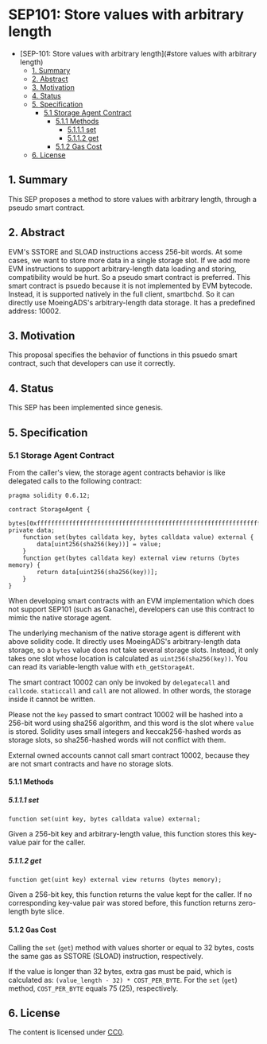 # SEP101: Store values with arbitrary length

- [SEP-101: Store values with arbitrary length](#store values with arbitrary length)
  - [1. Summary](#1--summary)
  - [2. Abstract](#2--abstract)
  - [3. Motivation](#3--motivation)
  - [4. Status](#4--status)
  - [5. Specification](#5--specification)
    - [5.1 Storage Agent Contract](#51-storage-agent-contract)
      - [5.1.1 Methods](#511-methods)
        - [5.1.1.1 set](#5111-set)
        - [5.1.1.2 get](#5112-get)
      - [5.1.2 Gas Cost](#512-gas-cost)
  - [6. License](#6-license)

## 1.  Summary
This SEP proposes a method to store values with arbitrary length, through a pseudo smart contract.

## 2.  Abstract
EVM's SSTORE and SLOAD instructions access 256-bit words. At some cases, we want to store more data in a single storage slot. If we add more EVM instructions to support arbitrary-length data loading and storing, compatibility would be hurt. So a pseudo smart contract is preferred. This smart contract is psuedo because it is not implemented by EVM bytecode. Instead, it is supported natively in the full client, smartbchd. So it can directly use MoeingADS's arbitrary-length data storage. It has a predefined address: 10002.

## 3.  Motivation
This proposal specifies the behavior of functions in this psuedo smart contract, such that developers can use it correctly.

## 4.  Status
This SEP has been implemented since genesis.

## 5.  Specification

### 5.1 Storage Agent Contract

From the caller's view, the storage agent contracts behavior is like delegated calls to the following contract:

```solidity
pragma solidity 0.6.12;

contract StorageAgent {
    bytes[0xffffffffffffffffffffffffffffffffffffffffffffffffffffffffffffffff] private data;
    function set(bytes calldata key, bytes calldata value) external {
        data[uint256(sha256(key))] = value;
    }
    function get(bytes calldata key) external view returns (bytes memory) {
        return data[uint256(sha256(key))];
    }
}
```

When developing smart contracts with an EVM implementation which does not support SEP101 (such as Ganache), developers can use this contract to mimic the native storage agent.

The underlying mechanism of the native storage agent is different with above solidity code. It directly uses MoeingADS's arbitrary-length data storage, so a `bytes` value does not take several storage slots. Instead, it only takes one slot whose location is calculated as `uint256(sha256(key))`. You can read its variable-length value with `eth_getStorageAt`.

The smart contract 10002 can only be invoked by `delegatecall` and `callcode`. `staticcall` and `call` are not allowed. In other words, the storage inside it cannot be written. 

Please not the `key` passed to smart contract 10002 will be hashed into a 256-bit word using sha256 algorithm, and this word is the slot where `value` is stored. Solidity uses small integers and keccak256-hashed words as storage slots, so sha256-hashed words will not conflict with them.

External owned accounts cannot call smart contract 10002, because they are not smart contracts and have no storage slots.

####  5.1.1 Methods

##### 5.1.1.1 set
```
function set(uint key, bytes calldata value) external;
```

Given a 256-bit key and arbitrary-length value, this function stores this key-value pair for the caller.

##### 5.1.1.2 get
```
function get(uint key) external view returns (bytes memory);
```

Given a 256-bit key, this function returns the value kept for the caller. If no corresponding key-value pair was stored before, this function returns zero-length byte slice.

####  5.1.2 Gas Cost

Calling the `set` (`get`) method with values shorter or equal to 32 bytes, costs the same gas as SSTORE (SLOAD) instruction, respectively.

If the value is longer than 32 bytes, extra gas must be paid, which is calculated as: `(value_length - 32) * COST_PER_BYTE`. For the `set` (`get`) method, `COST_PER_BYTE` equals 75 (25), respectively.

## 6. License

The content is licensed under [CC0](https://creativecommons.org/publicdomain/zero/1.0/).



